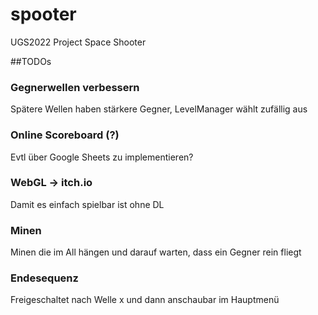 # spooter
 UGS2022 Project Space Shooter

##TODOs

### Gegnerwellen verbessern
Spätere Wellen haben stärkere Gegner, LevelManager wählt zufällig aus

### Online Scoreboard (?)
Evtl über Google Sheets zu implementieren?

### WebGL -> itch.io
Damit es einfach spielbar ist ohne DL

### Minen
Minen die im All hängen und darauf warten, dass ein Gegner rein fliegt

### Endesequenz
Freigeschaltet nach Welle x und dann anschaubar im Hauptmenü
